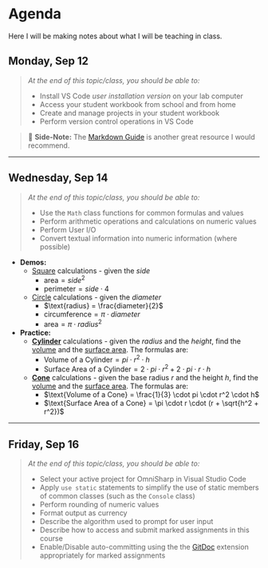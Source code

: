 # Agenda

Here I will be making notes about what I will be teaching in class.


## Monday, Sep 12

> *At the end of this topic/class, you should be able to:*
> 
> - Install VS Code *user installation version* on your lab computer
> - Access your student workbook from school and from home
> - Create and manage projects in your student workbook
> - Perform version control operations in VS Code

> :memo: **Side-Note:** The [Markdown Guide](https://www.markdownguide.org/) is another great resource I would recommend.

----

## Wednesday, Sep 14


> *At the end of this topic/class, you should be able to:*
> 
> - Use the `Math` class functions for common formulas and values
> - Perform arithmetic operations and calculations on numeric values
> - Perform User I/O
> - Convert textual information into numeric information (where possible)

- **Demos:**
  - [Square](https://programming-0101.github.io/TheBook/Topic/E/Examples/Square.html) calculations - given the $side$
    - $\text{area} = side^{2}$
    - $\text{perimeter} = side \cdot 4$
  - [Circle](https://programming-0101.github.io/TheBook/Topic/E/Examples/Circle.html) calculations - given the $diameter$
    - $\text{radius} = \frac{diameter}{2}$
    - $\text{circumference} = \pi \cdot diameter$
    - $\text{area} = \pi \cdot radius^{2}$
- **Practice:**
  - [**Cylinder**](https://programming-0101.github.io/TheBook/Topic/E/Practice/Cylinder.html) calculations - given the $radius$ and the $height$, find the [volume](https://www.google.com/search?q=Volume+of+a+Cylinder) and the [surface area](https://www.google.com/search?q=Surface+Area+of+a+Cylinder). The formulas are:
    - $\text{Volume of a Cylinder} = pi \cdot r^2 \cdot h$
    - $\text{Surface Area of a Cylinder} = 2 \cdot pi \cdot r^2 + 2 \cdot pi \cdot r \cdot h$
  - [**Cone**](https://programming-0101.github.io/TheBook/Topic/E/Practice/Cone.html) calculations - given the base radius $r$ and the height $h$, find the [volume](https://www.google.com/search?q=Volume+of+a+Cone) and the [surface area](https://www.google.com/search?q=Surface+Area+of+a+Cone). The formulas are:
    - $\text{Volume of a Cone} = \frac{1}{3} \cdot pi \cdot r^2 \cdot h$
    - $\text{Surface Area of a Cone} = \pi \cdot r \cdot (r + \sqrt{h^2 + r^2})$
 
----

## Friday, Sep 16


> *At the end of this topic/class, you should be able to:*
> 
> - Select your active project for OmniSharp in Visual Studio Code
> - Apply `use static` statements to simplify the use of static members of common classes (such as the `Console` class)
> - Perform rounding of numeric values
> - Format output as currency
> - Describe the algorithm used to prompt for user input
> - Describe how to access and submit marked assignments in this course
> - Enable/Disable auto-committing using the the [GitDoc]() extension appropriately for marked assignments
